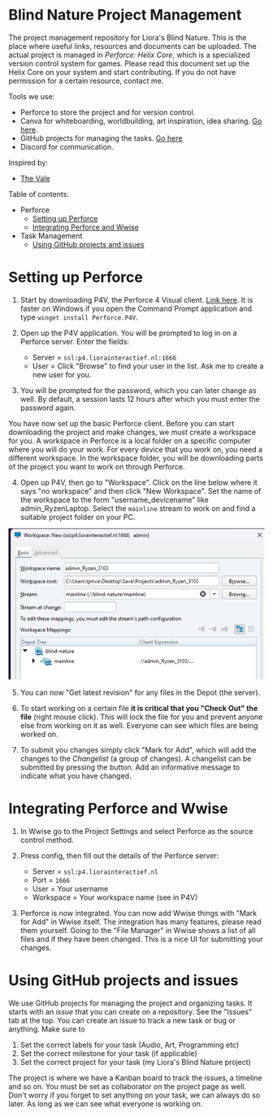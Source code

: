 # Blind Nature Project Management
The project management repository for Liora's Blind Nature. This is the place where useful links, resources and documents can be uploaded. The actual project is managed in *Perforce: Helix Core*, which is a specialized version control system for games. Please read this document set up the Helix Core on your system and start contributing. If you do not have permission for a certain resource, contact me.

Tools we use:
- Perforce to store the project and for version control.
- Canva for whiteboarding, worldbuilding, art inspiration, idea sharing. [Go here](https://www.canva.com/design/DAGrTBQaV34/1gaO3hmYpI18O-d-SNbPig/edit?utm_content=DAGrTBQaV34&utm_campaign=designshare&utm_medium=link2&utm_source=sharebutton).
- GitHub projects for managing the tasks. [Go here](https://github.com/users/arceryz/projects/4)
- Discord for communication. 

Inspired by:
- [The Vale](https://store.steampowered.com/app/989790/The_Vale_Shadow_of_the_Crown/)

Table of contents:
- Perforce
	- [Setting up Perforce](#setting-up-perforce)
	- [Integrating Perforce and Wwise](#integrating-perforce-and-wwise)
 - Task Management
	- [Using GitHub projects and issues](#using-github-projects-and-issues)
# Setting up Perforce
1. Start by downloading P4V, the Perforce 4 Visual client. [Link here](https://portal.perforce.com/s/downloads?product=Helix%20Visual%20Client%20%28P4V%29). It is faster on Windows if you open the Command Prompt application and type `winget install Perforce.P4V`.

2. Open up the P4V application. You will be prompted to log in on a Perforce server. Enter the fields:
   - Server = `ssl:p4.liorainteractief.nl:1666`
   - User = Click "Browse" to find your user in the list. Ask me to create a new user for you.

3. You will be prompted for the password, which you can later change as well. By default, a session lasts 12 hours after which you must enter the password again.

You have now set up the basic Perforce client. Before you can start downloading the project and make changes, we must create a workspace for you. A workspace in Perforce is a local folder on a specific computer where you will do your work. For every device that you work on, you need a different workspace. In the workspace folder, you will be downloading parts of the project you want to work on through Perforce.

4. Open up P4V, then go to "Workspace". Click on the line below where it says "no workspace" and then click "New Workspace". Set the name of the workspace to the form "username_devicename" like admin_RyzenLaptop. Select the `mainline` stream to work on and find a suitable project folder on your PC.


![](/res/workspace.png)

5. You can now "Get latest revision" for any files in the Depot (the server).

6. To start working on a certain file **it is critical that you "Check Out" the file** (right mouse click). This will lock the file for you and prevent anyone else from working on it as well. Everyone can see which files are being worked on.

7. To submit you changes simply click "Mark for Add", which will add the changes to the *Changelist* (a group of changes). A changelist can be submitted by pressing the button. Add an informative message to indicate what you have changed.

# Integrating Perforce and Wwise

1. In Wwise go to the Project Settings and select Perforce as the source control method.
2. Press config, then fill out the details of the Perforce server:
	- Server = `ssl:p4.liorainteractief.nl`
	- Port = `1666`
	- User = Your username
	- Workspace = Your workspace name (see in P4V)
  
3. Perforce is now integrated. You can now add Wwise things with "Mark for Add" in Wwise itself. The integration has many features, please read them yourself. Going to the "File Manager" in Wwise shows a list of all files and if they have been changed. This is a nice UI for submitting your changes.

# Using GitHub projects and issues

We use GitHub projects for managing the project and organizing tasks. It starts with an *issue* that you can create on a repository. See the "Issues" tab at the top. You can create an issue to track a new task or bug or anything. Make sure to
1. Set the correct labels for your task (Audio, Art, Programming etc)
2. Set the correct milestone for your task (if applicable)
3. Set the correct project for your task (my Liora's Blind Nature project)

The project is where we have a Kanban board to track the issues, a timeline and so on. You must be set as collaborator on the project page as well. Don't worry if you forget to set anything on your task, we can always do so later. As long as we can see what everyone is working on.
